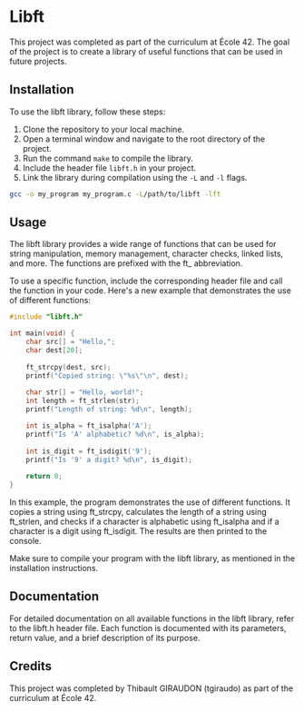 # Libft

This project was completed as part of the curriculum at École 42. The goal of the project is to create a library of useful functions that can be used in future projects.

## Installation

To use the libft library, follow these steps:

1. Clone the repository to your local machine.
2. Open a terminal window and navigate to the root directory of the project.
3. Run the command `make` to compile the library.
4. Include the header file `libft.h` in your project.
5. Link the library during compilation using the `-L` and `-l` flags.

```bash
gcc -o my_program my_program.c -L/path/to/libft -lft
```
## Usage
The libft library provides a wide range of functions that can be used for string manipulation, memory management, character checks, linked lists, and more. The functions are prefixed with the ft_ abbreviation.

To use a specific function, include the corresponding header file and call the function in your code. Here's a new example that demonstrates the use of different functions:
```c
#include "libft.h"

int main(void) {
    char src[] = "Hello,";
    char dest[20];
    
    ft_strcpy(dest, src);
    printf("Copied string: \"%s\"\n", dest);
    
    char str[] = "Hello, world!";
    int length = ft_strlen(str);
    printf("Length of string: %d\n", length);

    int is_alpha = ft_isalpha('A');
    printf("Is 'A' alphabetic? %d\n", is_alpha);
    
    int is_digit = ft_isdigit('9');
    printf("Is '9' a digit? %d\n", is_digit);
    
    return 0;
}
```
In this example, the program demonstrates the use of different functions. It copies a string using ft_strcpy, calculates the length of a string using ft_strlen, and checks if a character is alphabetic using ft_isalpha and if a character is a digit using ft_isdigit. The results are then printed to the console.

Make sure to compile your program with the libft library, as mentioned in the installation instructions.

## Documentation
For detailed documentation on all available functions in the libft library, refer to the libft.h header file. Each function is documented with its parameters, return value, and a brief description of its purpose.

## Credits
This project was completed by Thibault GIRAUDON (tgiraudo) as part of the curriculum at École 42.
